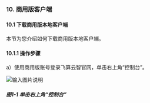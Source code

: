 ### 10. 商用版客户端

#### 10.1 下载商用版本地客户端

本节为您介绍如何下载商用版本地客户端。

#### 10.1.1 操作步骤

a）使用商用版账号登录飞算云智官网，单击右上角“控制台”。

![输入图片说明](../../../images/SoFlu%EF%BC%88%E5%90%8E%E7%AB%AF%EF%BC%89%E5%BC%80%E5%8F%91%E5%B9%B3%E5%8F%B0/1.%20%E6%9C%80%E6%96%B0%E7%89%88%E6%9C%AC%20-%20%E6%9B%B4%E6%96%B0%E6%97%A5%E6%9C%9F%20-%202022.10.08/10.%20%E5%95%86%E7%94%A8%E7%89%88%E5%AE%A2%E6%88%B7%E7%AB%AF/image.png)

##### 图1-1 单击右上角“控制台”
